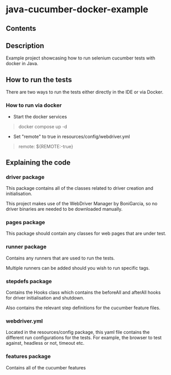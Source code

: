 # java-cucumber-docker-example

## Contents


## Description

Example project showcasing how to run selenium cucumber tests with docker in Java.

## How to run the tests

There are two ways to run the tests either directly in the IDE or via Docker.

### How to run via docker

- Start the docker services
> docker compose up -d

- Set "remote" to true in resources/config/webdriver.yml
> remote: ${REMOTE:-true}

## Explaining the code

### driver package

This package contains all of the classes related to driver creation and initialisation.

This project makes use of the WebDriver Manager by BoniGarcia,
so no driver binaries are needed to be downloaded manually.

### pages package

This package should contain any classes for web pages that are under test.

### runner package

Contains any runners that are used to run the tests. 

Multiple runners can be added should you wish to run specific tags.

### stepdefs package

Contains the Hooks class which contains the beforeAll and afterAll hooks for driver initialisation and shutdown.

Also contains the relevant step definitions for the cucumber feature files.

### webdriver.yml

Located in the resources/config package, this yaml file contains the different run configurations for the tests. 
For example, the browser to test against, headless or not, timeout etc.

### features package

Contains all of the cucumber features